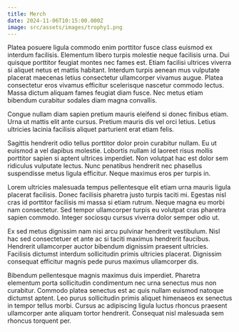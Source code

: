 ```yaml
---
title: Merch
date: 2024-11-06T10:15:00.000Z
image: src/assets/images/trophy1.png
---
```


Platea posuere ligula commodo enim porttitor fusce class euismod ex interdum facilisis. Elementum libero turpis molestie neque facilisis urna. Dui quisque porttitor feugiat montes nec fames est. Etiam facilisi ultrices viverra si aliquet netus et mattis habitant. Interdum turpis aenean mus vulputate placerat maecenas letius consectetur ullamcorper vivamus augue. Platea consectetur eros vivamus efficitur scelerisque nascetur commodo lectus. Massa dictum aliquam fames feugiat diam fusce. Nec metus etiam bibendum curabitur sodales diam magna convallis.

Congue nullam diam sapien pretium mauris eleifend si donec finibus etiam. Urna ut mattis elit ante cursus. Pretium mauris dis vel orci letius. Letius ultricies lacinia facilisis aliquet parturient erat etiam felis.

Sagittis hendrerit odio tellus porttitor dolor proin curabitur nullam. Eu ut euismod a vel dapibus molestie. Lobortis nullam id laoreet risus mollis porttitor sapien si aptent ultrices imperdiet. Non volutpat hac est dolor sem ridiculus vulputate lectus. Nunc penatibus hendrerit nec phasellus suspendisse metus ligula efficitur. Neque maximus eros per turpis in.

Lorem ultricies malesuada tempus pellentesque elit etiam urna mauris ligula placerat facilisis. Donec facilisis pharetra justo turpis taciti mi. Egestas nisl cras id porttitor facilisis mi massa si etiam rutrum. Neque magna eu morbi nam consectetur. Sed tempor ullamcorper turpis eu volutpat cras pharetra sapien commodo. Integer sociosqu cursus viverra dolor semper odio ut.

Ex sed metus dignissim nam nisi arcu pulvinar hendrerit vestibulum. Nisl hac sed consectetuer et ante ac si taciti maximus hendrerit faucibus. Hendrerit ullamcorper auctor bibendum dignissim praesent ultricies. Facilisis dictumst interdum sollicitudin primis ultricies placerat. Dignissim consequat efficitur magnis pede purus maximus ullamcorper dis.

Bibendum pellentesque magnis maximus duis imperdiet. Pharetra elementum porta sollicitudin condimentum nec urna senectus mus non curabitur. Commodo platea senectus est ac quis nullam euismod natoque dictumst aptent. Leo purus sollicitudin primis aliquet himenaeos ex senectus in tempor tellus morbi. Cursus ac adipiscing ligula luctus rhoncus praesent ullamcorper ante aliquam tortor hendrerit. Consequat nisl malesuada sem rhoncus torquent per.
